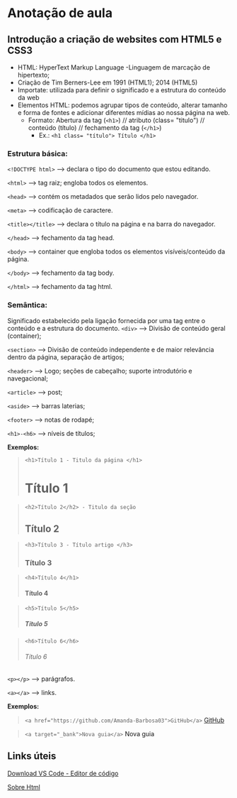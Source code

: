 # Anotação de aula
## Introdução a criação de websites com HTML5 e CSS3

 - HTML: HyperText Markup Language -Linguagem de marcação de hipertexto; 
 - Criação de Tim Berners-Lee em 1991 (HTML1); 2014 (HTML5)
 - Importate: utilizada para definir o significado e a estrutura do conteúdo da web
 - Elementos HTML: podemos agrupar tipos de conteúdo, alterar tamanho e forma de fontes e adicionar diferentes mídias ao nossa página na web.
 	- Formato: Abertura da tag (`<h1>`) // atributo (class= "titulo") // conteúdo (título) // fechamento da tag (`</h1>`)
		- Ex.: ```<h1 class= "título"> Título </h1>```

 ### Estrutura básica:
`<!DOCTYPE html>` --> declara o tipo do documento que estou editando. 

`<html>` --> tag raiz; engloba todos os elementos.

`<head>` --> contém os metadados que serão lidos pelo navegador. 

`<meta>` --> codificação de caractere. 
	
`<title></title>` --> declara o título na página e na barra do navegador. 
	
`</head>` --> fechamento da tag head.

`<body>` --> container que engloba todos os elementos visíveis/conteúdo da página.

`</body>` --> fechamento da tag body. 

`</html>` --> fechamento da tag html.

### Semântica:
Significado estabelecido pela ligação fornecida por uma tag entre o conteúdo e a estrutura do documento. 
`<div>` --> Divisão de conteúdo geral (container); 

`<section>` --> Divisão de conteúdo independente e de maior relevância dentro da página, separação de artigos;

`<header>` --> Logo; seções de cabeçalho; suporte introdutório e navegacional; 

`<article>` --> post;

`<aside>` --> barras laterias;

`<footer>` --> notas de rodapé;

`<h1>-<h6>` --> níveis de títulos;

   **Exemplos:**

>```<h1>Título 1 - Titulo da página </h1>``` <h1>Título 1</h1> 

>```<h2>Título 2</h2> - Titulo da seção``` <h2>Título 2</h2>

>```<h3>Título 3 - Título artigo </h3>``` <h3>Título 3</h3>

>```<h4>Título 4</h1>``` <h4>Título 4</h4>

>```<h5>Título 5</h5>``` <h5>Título 5</h5>

>```<h6>Título 6</h6>``` <h6>Título 6</h6>

`<p></p>` --> parágrafos.

`<a></a>` --> links.

  **Exemplos:**

>```<a href="https://github.com/Amanda-Barbosa03">GitHub</a>``` <a href="https://github.com/Amanda-Barbosa03">GitHub</a>

>```<a target="_bank">Nova guia</a>``` <a target="_bank">Nova guia</a></a>



  
## Links úteis
[Download VS Code - Editor de código](https://code.visualstudio.com/download)
	
[Sobre Html](https://www.w3schools.com/html/html_intro.asp)
